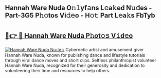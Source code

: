 ## Hannah Ware Nuda O𝚗𝚕yf𝚊ns L𝚎a𝚔ed N𝚞𝚍es - Part-3G5 P𝚑𝚘tos Vi𝚍𝚎o - H𝚘𝚝 Part L𝚎a𝚔s FbTyb

# <h2><a href="http://kf5moh.oniu.top/?m=Hannah+Ware+Nuda">🔗👉 🔴 Hannah Ware Nuda P𝚑ot𝚘𝚜 V𝚒d𝚎o</a></h2>

[![Hannah Ware Nuda Nu𝚍e𝚜](https://i.imgur.com/0qMVB7G.gif)](http://kf5moh.oniu.top/?m=Hannah+Ware+Nuda)
Cybernetic artist and amusement giver Hannah Ware Nuda, known for publishing dance and lifestyle tutorials through viral dance moves and short clips. Selfless philanthropist volunteer Hannah Ware Nuda, recognized for their generosity and dedication to volunteering their time and resources to help others.  
